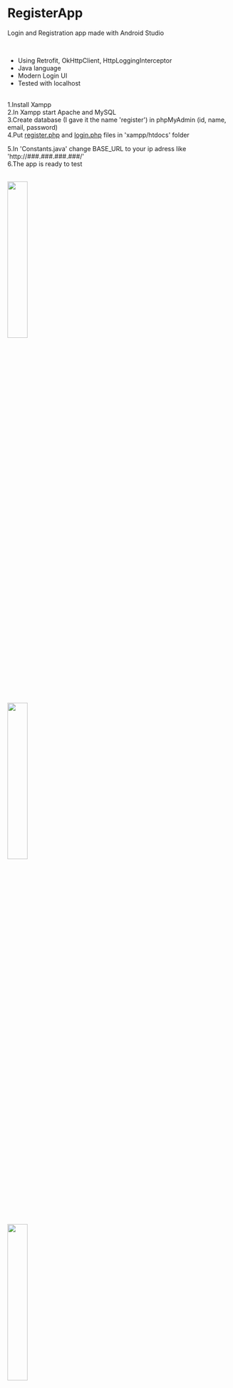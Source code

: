 # RegisterApp

Login and Registration app made with Android Studio

<br/> 
 
<ul>
  <li>Using Retrofit, OkHttpClient, HttpLoggingInterceptor</li>
  <li>Java language</li>
  <li>Modern Login UI</li>
  <li>Tested with localhost</li>
</ul> 

<br/> 
1.Install Xampp<br/>
2.In Xampp start Apache and MySQL<br/>
3.Create database (I gave it the name 'register') in phpMyAdmin (id, name, email, password)<br/>
4.Put <a href="https://drive.google.com/file/d/1cuM--GW5ZqK-zA82UIFVDaai-bB-TrLL/view?usp=sharing" onClick="MyWindow=window.open('https://drive.google.com/file/d/1cuM--GW5ZqK-zA82UIFVDaai-bB-TrLL/view?usp=sharing','MyWindow','width=600,height=300'); return false;">register.php</a> and <a href="https://drive.google.com/file/d/1M8T8RmhXQ5xhWGA2zEE-fqQmS54-fDEG/view?usp=sharing" onClick="MyWindow=window.open('https://drive.google.com/file/d/1M8T8RmhXQ5xhWGA2zEE-fqQmS54-fDEG/view?usp=sharing','MyWindow','width=600,height=300'); return false;">login.php</a> files in 'xampp/htdocs' folder<br/>

5.In 'Constants.java' change BASE_URL to your ip adress like 'http://###.###.###.###/'<br/>
6.The app is ready to test
<br/> 
<br/> 

<div class="row">
  <div class="column">
    <img src="https://user-images.githubusercontent.com/43496943/144241465-b59a6eca-67a3-4da3-99b2-3b52ac5a16d0.jpg" style="width:30%">
  </div>
  <div class="column">
    <img src="https://user-images.githubusercontent.com/43496943/144241533-79613425-d580-4c80-8541-88d160875a80.jpg" style="width:30%">
  </div>
  <div class="column">
    <img src="https://user-images.githubusercontent.com/43496943/144241576-67db6486-82d8-442f-a847-87370f9eba60.jpg" style="width:30%">
  </div>
</div>


